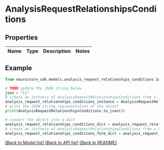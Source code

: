 # AnalysisRequestRelationshipsConditions


## Properties

Name | Type | Description | Notes
------------ | ------------- | ------------- | -------------

## Example

```python
from neurostore_sdk.models.analysis_request_relationships_conditions import AnalysisRequestRelationshipsConditions

# TODO update the JSON string below
json = "{}"
# create an instance of AnalysisRequestRelationshipsConditions from a JSON string
analysis_request_relationships_conditions_instance = AnalysisRequestRelationshipsConditions.from_json(json)
# print the JSON string representation of the object
print(AnalysisRequestRelationshipsConditions.to_json())

# convert the object into a dict
analysis_request_relationships_conditions_dict = analysis_request_relationships_conditions_instance.to_dict()
# create an instance of AnalysisRequestRelationshipsConditions from a dict
analysis_request_relationships_conditions_form_dict = analysis_request_relationships_conditions.from_dict(analysis_request_relationships_conditions_dict)
```
[[Back to Model list]](../README.md#documentation-for-models) [[Back to API list]](../README.md#documentation-for-api-endpoints) [[Back to README]](../README.md)


